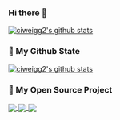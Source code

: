 ### Hi there 👋

<!--
**ciweigg2/ciweigg2** is a ✨ _special_ ✨ repository because its `README.md` (this file) appears on your GitHub profile.

Here are some ideas to get you started:

- 🔭 I’m currently working on ...
- 🌱 I’m currently learning ...
- 👯 I’m looking to collaborate on ...
- 🤔 I’m looking for help with ...
- 💬 Ask me about ...
- 📫 How to reach me: ...
- 😄 Pronouns: ...
- ⚡ Fun fact: ...
-->

[![ciweigg2's github stats](https://github-readme-stats.vercel.app/api?username=ciweigg2&show_icons=true)](https://github.com/ciweigg2/ciweigg2)

### 🌈 My Github State
[![ciweigg2's github stats](https://github-readme-stats.vercel.app/api?username=ciweigg2&show_icons=true&title_color=fff&icon_color=79ff97&text_color=9f9f9f&bg_color=151515)](https://github.com/anuraghazra/github-readme-stats)

### 🎉 My Open Source Project
<a href="https://github.com/ciweigg2/springboot-dubbo-seata">
  <img align="center" src="https://github-readme-stats.anuraghazra1.vercel.app/api/pin/?username=ciweigg2&repo=springboot-dubbo-seata&show_icons=true&title_color=fff&icon_color=79ff97&text_color=9f9f9f&bg_color=151515" />
</a>

<a href="https://github.com/ciweigg2/redisson-spring-boot-starter">
  <img align="center" src="https://github-readme-stats.anuraghazra1.vercel.app/api/pin/?username=ciweigg2&repo=redisson-spring-boot-starter&show_icons=true&title_color=fff&icon_color=79ff97&text_color=9f9f9f&bg_color=151515" />
</a>

<a href="https://github.com/ciweigg2/spring-cloud-alibaba-demos">
  <img align="center" src="https://github-readme-stats.anuraghazra1.vercel.app/api/pin/?username=ciweigg2&repo=spring-cloud-alibaba-demos&show_icons=true&title_color=fff&icon_color=79ff97&text_color=9f9f9f&bg_color=151515" />
</a>

<!--
<a href="https://github.com/ciweigg2/springboot-mybatis-quick">
  <img align="left" src="https://github-readme-stats.anuraghazra1.vercel.app/api/pin/?username=ciweigg2&repo=springboot-mybatis-quick&show_icons=true&title_color=fff&icon_color=79ff97&text_color=9f9f9f&bg_color=151515" />
</a>

<a href="https://github.com/ciweigg2/springboot-demos">
  <img align="left" src="https://github-readme-stats.anuraghazra1.vercel.app/api/pin/?username=ciweigg2&repo=springboot-demos&show_icons=true&title_color=fff&icon_color=79ff97&text_color=9f9f9f&bg_color=151515" />
</a>

<a href="https://github.com/ciweigg2/ciweigg2.github.io">
  <img align="left" src="https://github-readme-stats.anuraghazra1.vercel.app/api/pin/?username=ciweigg2&repo=ciweigg2.github.io&show_icons=true&title_color=fff&icon_color=79ff97&text_color=9f9f9f&bg_color=151515" />
</a>
-->

